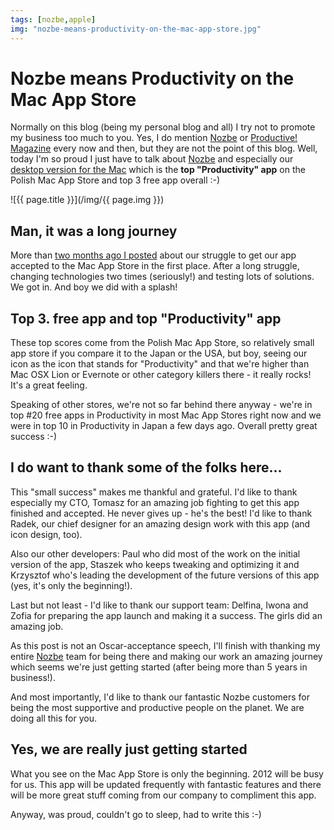 ```yaml
---
tags: [nozbe,apple]
img: "nozbe-means-productivity-on-the-mac-app-store.jpg"
---
```


# Nozbe means Productivity on the Mac App Store


Normally on this blog (being my personal blog and all) I try not to promote my business too much to you. Yes, I do mention [Nozbe][n] or [Productive! Magazine](/magazine/) every now and then, but they are not the point of this blog. Well, today I'm so proud I just have to talk about [Nozbe][n] and especially our [desktop version for the Mac](http://www.nozbe.com/i/3p) which is the **top "Productivity" app** on the Polish Mac App Store and top 3 free app overall :-)

<!--More-->

![{{ page.title }}](/img/{{ page.img }})


## Man, it was a long journey

More than [two months ago I posted](/that-which-does-not-kill-us-makes-us-stronger) about our struggle to get our app accepted to the Mac App Store in the first place. After a long struggle, changing technologies two times (seriously!) and testing lots of solutions. We got in. And boy we did with a splash!

## Top 3. free app and top "Productivity" app

These top scores come from the Polish Mac App Store, so relatively small app store if you compare it to the Japan or the USA, but boy, seeing our icon as the icon that stands for "Productivity" and that we're higher than Mac OSX Lion or Evernote or other category killers there - it really rocks! It's a great feeling.

Speaking of other stores, we're not so far behind there anyway - we're in top #20 free apps in Productivity in most Mac App Stores right now and we were in top 10 in Productivity in Japan a few days ago. Overall pretty great success :-)

## I do want to thank some of the folks here...

This "small success" makes me thankful and grateful. I'd like to thank especially my CTO, Tomasz for an amazing job fighting to get this app finished and accepted. He never gives up - he's the best! I'd like to thank Radek, our chief designer for an amazing design work with this app (and icon design, too).

Also our other developers: Paul who did most of the work on the initial version of the app, Staszek who keeps tweaking and optimizing it and Krzysztof who's leading the development of the future versions of this app (yes, it's only the beginning!).

Last but not least - I'd like to thank our support team: Delfina, Iwona and Zofia for preparing the app launch and making it a success. The girls did an amazing job.

As this post is not an Oscar-acceptance speech, I'll finish with thanking my entire [Nozbe][n] team for being there and making our work an amazing journey which seems we're just getting started (after being more than 5 years in business!).

And most importantly, I'd like to thank our fantastic Nozbe customers for being the most supportive and productive people on the planet. We are doing all this for you.

## Yes, we are really just getting started

What you see on the Mac App Store is only the beginning. 2012 will be busy for us. This app will be updated frequently with fantastic features and there will be more great stuff coming from our company to compliment this app.

Anyway, was proud, couldn't go to sleep, had to write this :-)


[n]: https://michael.gratis/nozbe